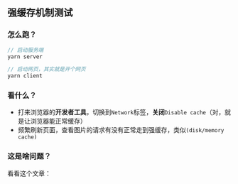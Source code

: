 ## 强缓存机制测试

### 怎么跑？

```javascript
// 启动服务端
yarn server

// 启动网页，其实就是开个网页
yarn client
```

### 看什么？

- 打来浏览器的**开发者工具**，切换到`Network`标签，**关闭**`Disable cache`（对，就是让浏览器能正常缓存）
- 频繁刷新页面，查看图片的请求有没有正常走到强缓存，类似`(disk/memory cache)`

### 这是啥问题？

看看这个文章：[]()